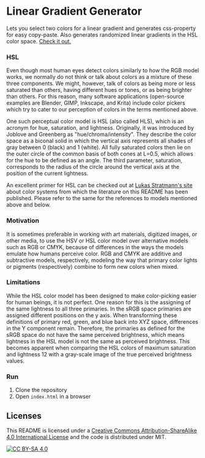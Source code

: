 # Linear Gradient Generator
Lets you select two colors for a linear gradient and generates css-property for easy copy-paste. Also generates randomized linear gradients in the HSL color space. [Check it out.](https://anmolmathias.github.io/hsl-gradient-generator/)

### HSL
Even though most human eyes detect colors similarly to how the RGB model works, we normally do not think or talk about colors as a mixture of these three components. We might, however, talk of colors as being more or less saturated than others, having different hues or tones, or as being brighter than others. For this reason, many software applications (open-source examples are Blender, GIMP, Inkscape, and Krita) include color pickers which try to cater to our perception of colors in the terms mentioned above.

One such perceptual color model is HSL (also called HLS), which is an acronym for hue, saturation, and lightness. Originally, it was introduced by Joblove and Greenberg as "hue/chroma/intensity". They describe the color space as a biconal solid in which the vertical axis represents all shades of gray between 0 (black) and 1 (white). All fully saturated colors then lie on the outer circle of the common basis of both cones at L=0.5, which allows for the hue to be defined as an angle. The third parameter, saturation, corresponds to the radius of the circle around the vertical axis at the position of the current lightness. 

An excellent primer for HSL can be checked out at [Lukas Stratmann's site](https://color.lukas-stratmann.com/color-systems/hsl.html) about color systems from which the literature on this README has been published. Please refer to the same for the references to models mentioned above and below.

### Motivation
It is sometimes preferable in working with art materials, digitized images, or other media, to use the HSV or HSL color model over alternative models such as RGB or CMYK, because of differences in the ways the models emulate how humans perceive color. RGB and CMYK are additive and subtractive models, respectively, modeling the way that primary color lights or pigments (respectively) combine to form new colors when mixed.

### Limitations
While the HSL color model has been designed to make color-picking easier for human beings, it is not perfect. One reason for this is the assigning of the same lightness to all three primaries. In the sRGB space primaries are assigned different positions on the y axis. When transforming these definitions of primary red, green, and blue back into XYZ space, differences in the Y component remain. Therefore, the primaries as defined for the sRGB space do not have the same perceived brightness, which means lightness in the HSL model is not the same as perceived brightness. This becomes apparent when comparing the HSL colors of maximum saturation and lightness 12 with a gray-scale image of the true perceived brightness values. 

### Run
1. Clone the repository
2. Open `index.html` in a browser

## Licenses
This README is licensed under a
[Creative Commons Attribution-ShareAlike 4.0 International License][cc-by-sa] and the code is distributed under MIT.

[![CC BY-SA 4.0][cc-by-sa-image]][cc-by-sa]

[cc-by-sa]: http://creativecommons.org/licenses/by-sa/4.0/
[cc-by-sa-image]: https://licensebuttons.net/l/by-sa/4.0/88x31.png
[cc-by-sa-shield]: https://img.shields.io/badge/License-CC%20BY--SA%204.0-lightgrey.svg